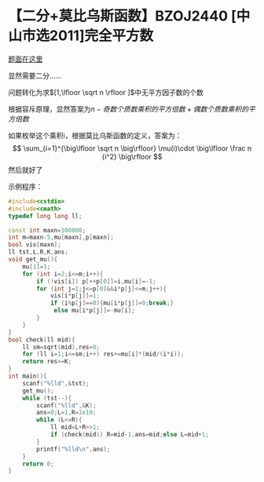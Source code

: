 # 【二分+莫比乌斯函数】BZOJ2440 [中山市选2011]完全平方数

[题面在这里](http://www.lydsy.com/JudgeOnline/problem.php?id=2440)



显然需要二分……

问题转化为求$[1,\lfloor \sqrt n \rfloor ]$中无平方因子数的个数

根据容斥原理，显然答案为$n-奇数个质数乘积的平方倍数+偶数个质数乘积的平方倍数$

如果枚举这个乘积i，根据莫比乌斯函数的定义，答案为：
$$
\sum_{i=1}^{\big\lfloor \sqrt n \big\rfloor} \mu(i)\cdot \big\lfloor \frac n {i^2} \big\rfloor
$$
然后就好了



示例程序：

```C++
#include<cstdio>
#include<cmath>
typedef long long ll;

const int maxn=100000;
int m=maxn-5,mu[maxn],p[maxn];
bool vis[maxn];
ll tst,L,R,K,ans;
void get_mu(){
	mu[1]=1;
	for (int i=2;i<=m;i++){
		if (!vis[i]) p[++p[0]]=i,mu[i]=-1;
		for (int j=1;j<=p[0]&&i*p[j]<=m;j++){
			vis[i*p[j]]=1;
			if (i%p[j]==0){mu[i*p[j]]=0;break;}
			 else mu[i*p[j]]=-mu[i];
		}
	}
}
bool check(ll mid){
	ll sm=sqrt(mid),res=0;
	for (ll i=1;i<=sm;i++) res+=mu[i]*(mid/(i*i));
	return res>=K;
}
int main(){
	scanf("%lld",&tst);
	get_mu();
	while (tst--){
		scanf("%lld",&K);
		ans=0;L=1,R=1e10;
		while (L<=R){
			ll mid=L+R>>1;
			if (check(mid)) R=mid-1,ans=mid;else L=mid+1;
		}
		printf("%lld\n",ans);
	}
	return 0;
}
```

